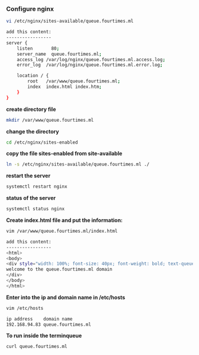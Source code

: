 ### Configure nginx
```bash
vi /etc/nginx/sites-available/queue.fourtimes.ml

add this content:
-----------------
server {
    listen       80;
    server_name  queue.fourtimes.ml;
    access_log /var/log/nginx/queue.fourtimes.ml.access.log;
    error_log  /var/log/nginx/queue.fourtimes.ml.error.log;

    location / {
        root   /var/www/queue.fourtimes.ml;
        index  index.html index.htm;
    }
}
```

**create directory file**

```bash
mkdir /var/www/queue.fourtimes.ml
```

**change the directory**

```bash
cd /etc/nginx/sites-enabled
```
**copy the file sites-enabled from site-available**
```bash
ln -s /etc/nginx/sites-available/queue.fourtimes.ml ./
```

**restart the server**

```bash
systemctl restart nginx
```
**status of the server**
```bash
systemctl status nginx
```
**Create index.html file and put the information:**
```bash
vim /var/www/queue.fourtimes.ml/index.html

add this content:
-----------------
<html>
<body>
<div style="width: 100%; font-size: 40px; font-weight: bold; text-queueign: center;">
welcome to the queue.fourtimes.ml domain
</div>
</body>
</html>
```
**Enter into the ip and domain name in /etc/hosts**
```bash
vim /etc/hosts

ip address    domain name
192.168.94.83 queue.fourtimes.ml
```
**To run inside the terminqueue**
```bash
curl queue.fourtimes.ml
```